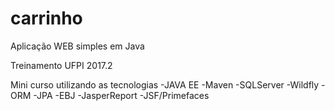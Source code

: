 # carrinho
Aplicação WEB simples em Java

Treinamento UFPI 2017.2

Mini curso utilizando as tecnologias
-JAVA EE
-Maven
-SQLServer
-Wildfly
-ORM
-JPA
-EBJ
-JasperReport
-JSF/Primefaces
